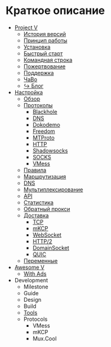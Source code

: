 # Краткое описание

* [Project V](README.md) 
  * [История версий](welcome/versions.md)
  * [Принцип работы](welcome/workflow.md)
  * [Установка](welcome/install.md)
  * [Быстрый старт](welcome/start.md)
  * [Командная строка](welcome/command.md)
  * [Пожертвование](welcome/donate.md)
  * [Поддержка](welcome/help.md)
  * [ЧаВо](welcome/faq.md)
  * [&#8618; Блог](https://steemit.com/@v2ray)
* [Настройка](configuration/README.md) 
  * [Обзор](configuration/overview.md)
  * [Протоколы](configuration/protocols.md) 
    * [Blackhole](configuration/protocols/blackhole.md)
    * [DNS](configuration/protocols/dns.md)
    * [Dokodemo](configuration/protocols/dokodemo.md)
    * [Freedom](configuration/protocols/freedom.md)
    * [MTProto](configuration/protocols/mtproto.md)
    * [HTTP](configuration/protocols/http.md)
    * [Shadowsocks](configuration/protocols/shadowsocks.md)
    * [SOCKS](configuration/protocols/socks.md)
    * [VMess](configuration/protocols/vmess.md)
  * [Правила](configuration/policy.md)
  * [Маршрутизация](configuration/routing.md)
  * [DNS](configuration/dns.md)
  * [Мультиплексирование](configuration/mux.md)
  * [API](configuration/api.md)
  * [Статистика](configuration/stats.md)
  * [Обратный прокси](configuration/reverse.md)
  * [Доставка](configuration/transport.md) 
    * [TCP](configuration/transport/tcp.md)
    * [mKCP](configuration/transport/mkcp.md)
    * [WebSocket](configuration/transport/websocket.md)
    * [HTTP/2](configuration/transport/h2.md)
    * [DomainSocket](configuration/transport/domainsocket.md)
    * [QUIC](configuration/transport/quic.md)
  * [Переменные](configuration/env.md)
* [Awesome V](awesome/tools.md) 
  * [With Ads](awesome/ads.md)
* Development 
  * Milestone
  * Guide
  * Design
  * Build
  * [Tools](developer/tools.md)
  * Protocols 
    * VMess
    * mKCP
    * Mux.Cool